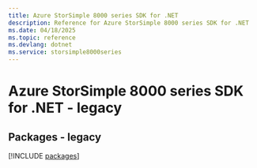 ```yaml
---
title: Azure StorSimple 8000 series SDK for .NET
description: Reference for Azure StorSimple 8000 series SDK for .NET
ms.date: 04/18/2025
ms.topic: reference
ms.devlang: dotnet
ms.service: storsimple8000series
---
```

# Azure StorSimple 8000 series SDK for .NET - legacy
## Packages - legacy
[!INCLUDE [packages](storsimple-8000-series-index.md)]
